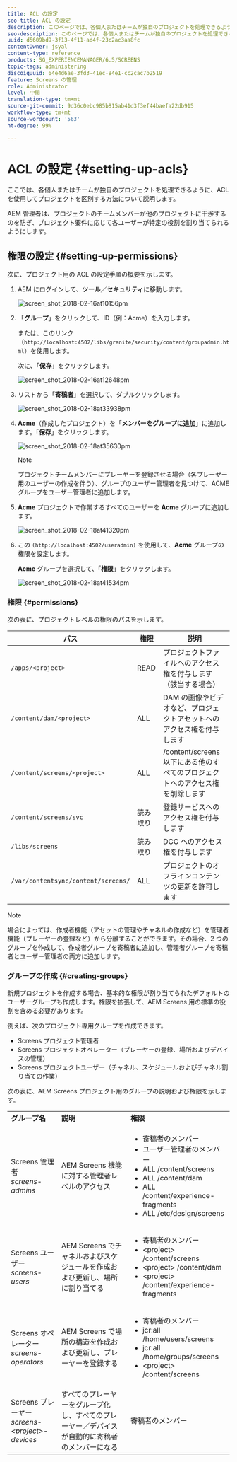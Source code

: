 ```yaml
---
title: ACL の設定
seo-title: ACL の設定
description: このページでは、各個人またはチームが独自のプロジェクトを処理できるように、ACL を使用してプロジェクトを区別する方法について説明します。
seo-description: このページでは、各個人またはチームが独自のプロジェクトを処理できるように、ACL を使用してプロジェクトを区別する方法について説明します。
uuid: d5609bd9-3f13-4f11-ad4f-23c2ac3aa8fc
contentOwner: jsyal
content-type: reference
products: SG_EXPERIENCEMANAGER/6.5/SCREENS
topic-tags: administering
discoiquuid: 64e4d6ae-3fd3-41ec-84e1-cc2cac7b2519
feature: Screens の管理
role: Administrator
level: 中間
translation-type: tm+mt
source-git-commit: 9d36c0ebc985b815ab41d3f3ef44baefa22db915
workflow-type: tm+mt
source-wordcount: '563'
ht-degree: 99%

---
```



# ACL の設定 {#setting-up-acls}

ここでは、各個人またはチームが独自のプロジェクトを処理できるように、ACL を使用してプロジェクトを区別する方法について説明します。

AEM 管理者は、プロジェクトのチームメンバーが他のプロジェクトに干渉するのを防ぎ、プロジェクト要件に応じて各ユーザーが特定の役割を割り当てられるようにします。

## 権限の設定 {#setting-up-permissions}

次に、プロジェクト用の ACL の設定手順の概要を示します。

1. AEM にログインして、**ツール**／**セキュリティ**&#x200B;に移動します。

   ![screen_shot_2018-02-16at10156pm](assets/screen_shot_2018-02-16at10156pm.png)

1. 「**グループ**」をクリックして、ID（例：Acme）を入力します。

   または、このリンク（`http://localhost:4502/libs/granite/security/content/groupadmin.html`）を使用します。

   次に、「**保存**」をクリックします。

   ![screen_shot_2018-02-16at12648pm](assets/screen_shot_2018-02-16at12648pm.png)

1. リストから「**寄稿者**」を選択して、ダブルクリックします。

   ![screen_shot_2018-02-18at33938pm](assets/screen_shot_2018-02-18at33938pm.png)

1. **Acme**（作成したプロジェクト）を「**メンバーをグループに追加**」に追加します。「**保存**」をクリックします。

   ![screen_shot_2018-02-18at35630pm](assets/screen_shot_2018-02-18at35630pm.png)

   >[!NOTE]
   >
   >プロジェクトチームメンバーにプレーヤーを登録させる場合（各プレーヤー用のユーザーの作成を伴う）、グループのユーザー管理者を見つけて、ACME グループをユーザー管理者に追加します。

1. **Acme** プロジェクトで作業するすべてのユーザーを **Acme** グループに追加します。

   ![screen_shot_2018-02-18at41320pm](assets/screen_shot_2018-02-18at41320pm.png)

1. この `(http://localhost:4502/useradmin)` を使用して、**Acme** グループの権限を設定します。

   **Acme** グループを選択して、「**権限**」をクリックします。

   ![screen_shot_2018-02-18at41534pm](assets/screen_shot_2018-02-18at41534pm.png)

### 権限 {#permissions}

次の表に、プロジェクトレベルの権限のパスを示します。

| **パス** | **権限** | **説明** |
|---|---|---|
| `/apps/<project>` | READ | プロジェクトファイルへのアクセス権を付与します（該当する場合） |
| `/content/dam/<project>` | ALL | DAM の画像やビデオなど、プロジェクトアセットへのアクセス権を付与します |
| `/content/screens/<project>` | ALL | /content/screens 以下にある他のすべてのプロジェクトへのアクセス権を削除します |
| `/content/screens/svc` | 読み取り | 登録サービスへのアクセス権を付与します |
| `/libs/screens` | 読み取り | DCC へのアクセス権を付与します |
| `/var/contentsync/content/screens/` | ALL | プロジェクトのオフラインコンテンツの更新を許可します |

>[!NOTE]
>
>場合によっては、作成者機能（アセットの管理やチャネルの作成など）を管理者機能（プレーヤーの登録など）から分離することができます。その場合、2 つのグループを作成して、作成者グループを寄稿者に追加し、管理者グループを寄稿者とユーザー管理者の両方に追加します。

### グループの作成  {#creating-groups}

新規プロジェクトを作成する場合、基本的な権限が割り当てられたデフォルトのユーザーグループも作成します。権限を拡張して、AEM Screens 用の標準の役割を含める必要があります。

例えば、次のプロジェクト専用グループを作成できます。

* Screens プロジェクト管理者
* Screens プロジェクトオペレーター（プレーヤーの登録、場所およびデバイスの管理）
* Screens プロジェクトユーザー（チャネル、スケジュールおよびチャネル割り当ての作業）

次の表に、AEM Screens プロジェクト用のグループの説明および権限を示します。

<table>
 <tbody>
  <tr>
   <td><strong>グループ名</strong></td>
   <td><strong>説明</strong></td>
   <td><strong>権限</strong></td>
  </tr>
  <tr>
   <td>Screens 管理者<br /> <em>screens-admins</em></td>
   <td>AEM Screens 機能に対する管理者レベルのアクセス</td>
   <td>
    <ul>
     <li>寄稿者のメンバー</li>
     <li>ユーザー管理者のメンバー</li>
     <li>ALL /content/screens</li>
     <li>ALL /content/dam</li>
     <li>ALL /content/experience-fragments</li>
     <li>ALL /etc/design/screens</li>
    </ul> </td>
  </tr>
  <tr>
   <td>Screens ユーザー<br /> <em>screens-users</em></td>
   <td>AEM Screens でチャネルおよびスケジュールを作成および更新し、場所に割り当てる</td>
   <td>
    <ul>
     <li>寄稿者のメンバー</li>
     <li>&lt;project&gt; /content/screens</li>
     <li>&lt;project&gt; /content/dam</li>
     <li>&lt;project&gt; /content/experience-fragments</li>
    </ul> </td>
  </tr>
  <tr>
   <td>Screens オペレーター<br /> <em>screens-operators</em></td>
   <td>AEM Screens で場所の構造を作成および更新し、プレーヤーを登録する</td>
   <td>
    <ul>
     <li>寄稿者のメンバー</li>
     <li>jcr:all /home/users/screens</li>
     <li>jcr:all /home/groups/screens</li>
     <li>&lt;project&gt; /content/screens</li>
    </ul> </td>
  </tr>
  <tr>
   <td>Screens プレーヤー<br /> <em>screens-&lt;project&gt;-devices</em></td>
   <td>すべてのプレーヤーをグループ化し、すべてのプレーヤー／デバイスが自動的に寄稿者のメンバーになる</td>
   <td><p> 寄稿者のメンバー</p> </td>
  </tr>
 </tbody>
</table>

